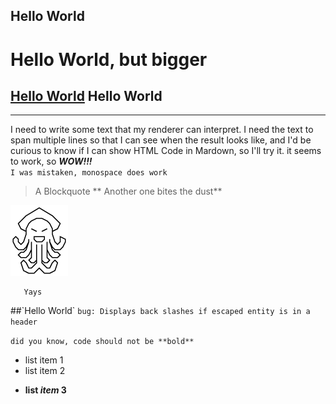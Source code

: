 
## Hello World
# Hello World, but bigger
[Hello World](www.google.com "tooltip")
**Hello World**
---
***
I need to write some text that my renderer can interpret. I need the text to span multiple lines so that I can see when the result looks like, and I'd be curious to know if I can show HTML Code in Mardown, so I'll try it.
it seems to work, so **_WOW!!!_**
<br>
`I was mistaken, monospace does work`
> A Blockquote ** Another one bites the dust**

![Image](res/jojo5.gif)

```Big Code
   Yays
```

##\`Hello World\`
`bug: Displays back slashes if escaped entity is in a header`

`did you know, code should not be **bold**`

- list item 1
- list item 2
* **list _item_ 3**
